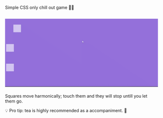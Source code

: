 Simple CSS only chill out game 🌴😎

![Three Relaxing Cubes](https://github.com/Felipevhm/Playground_hobby_projects/blob/main/three_relaxing_cubes/preview/relaxing_squares.gif)
---

Squares move harmonically; touch them and they will stop untill you let them go.

💡 Pro tip: tea is highly recommended as a accompaniment. 🍵

